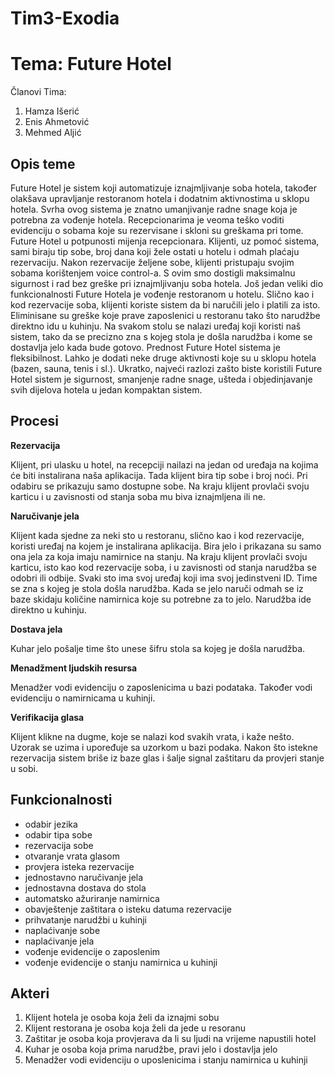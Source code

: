 # Tim3-Exodia

# Tema: Future Hotel

Članovi Tima:
1. Hamza Išerić
2. Enis Ahmetović
3. Mehmed Aljić

## Opis teme
Future Hotel je sistem koji automatizuje iznajmljivanje soba hotela, također olakšava upravljanje restoranom hotela i dodatnim aktivnostima u sklopu hotela. Svrha ovog sistema je znatno umanjivanje radne snage koja je potrebna za vođenje hotela. Recepcionarima je veoma teško voditi evidenciju o sobama koje su rezervisane i skloni su greškama pri tome. Future Hotel u potpunosti mijenja recepcionara. Klijenti, uz pomoć sistema, sami biraju tip sobe, broj dana koji žele ostati u hotelu i odmah plaćaju rezervaciju. Nakon rezervacije željene sobe, klijenti pristupaju svojim sobama korištenjem voice control-a. S ovim smo dostigli maksimalnu sigurnost i rad bez greške pri iznajmljivanju soba hotela. Još jedan veliki dio funkcionalnosti Future Hotela je vođenje restoranom u hotelu. Slično kao i kod rezervacije soba, klijenti koriste sistem da bi naručili jelo i platili za isto. Eliminisane su greške koje prave zaposlenici u restoranu tako što narudžbe direktno idu u kuhinju. Na svakom stolu se nalazi uređaj koji koristi naš sistem, tako da se precizno zna s kojeg stola je došla narudžba i kome se dostavlja jelo kada bude gotovo. Prednost Future Hotel sistema je fleksibilnost. Lahko je dodati neke druge aktivnosti koje su u sklopu hotela (bazen, sauna, tenis i sl.). Ukratko, najveći razlozi zašto biste koristili Future Hotel sistem je sigurnost, smanjenje radne snage, ušteda i objedinjavanje svih dijelova hotela u jedan kompaktan sistem.

## Procesi

**Rezervacija**


Klijent, pri ulasku u hotel, na recepciji nailazi na jedan od uređaja na kojima će biti instalirana naša aplikacija. Tada klijent bira tip sobe i broj noći. Pri odabiru se prikazuju samo dostupne sobe. Na kraju klijent provlači svoju karticu i u zavisnosti od stanja soba mu biva iznajmljena ili ne.

**Naručivanje jela**


Klijent kada sjedne za neki sto u restoranu, slično kao i kod rezervacije, koristi uređaj na kojem je instalirana aplikacija. Bira jelo i prikazana su samo ona jela za koja imaju namirnice na stanju. Na kraju klijent provlači svoju karticu, isto kao kod rezervacije soba, i u zavisnosti od stanja narudžba se odobri ili odbije. Svaki sto ima svoj uređaj koji ima svoj jedinstveni ID. Time se zna s kojeg je stola došla narudžba. Kada se jelo naruči odmah se iz baze skidaju količine namirnica koje su potrebne za to jelo. Narudžba ide direktno u kuhinju.

**Dostava jela**


Kuhar jelo pošalje time što unese šifru stola sa kojeg je došla narudžba.

**Menadžment ljudskih resursa**


Menadžer vodi evidenciju o zaposlenicima u bazi podataka. Također vodi evidenciju o namirnicama u kuhinji.

**Verifikacija glasa**


Klijent klikne na dugme, koje se nalazi kod svakih vrata, i kaže nešto. Uzorak se uzima i upoređuje sa uzorkom u bazi podaka. Nakon što istekne rezervacija sistem briše iz baze glas i šalje signal zaštitaru da provjeri stanje u sobi.


## Funkcionalnosti
- odabir jezika
- odabir tipa sobe
- rezervacija sobe
- otvaranje vrata glasom
- provjera isteka rezervacije
- jednostavno naručivanje jela
- jednostavna dostava do stola
- automatsko ažuriranje namirnica
- obavještenje zaštitara o isteku datuma rezervacije
- prihvatanje narudžbi u kuhinji
- naplaćivanje sobe
- naplaćivanje jela
- vođenje evidencije o zaposlenim
- vođenje evidencije o stanju namirnica u kuhinji

## Akteri
1. Klijent hotela je osoba koja želi da iznajmi sobu
2. Klijent restorana je osoba koja želi da jede u resoranu
3. Zaštitar je osoba koja provjerava da li su ljudi na vrijeme napustili hotel
4. Kuhar je osoba koja prima narudžbe, pravi jelo i dostavlja jelo
5. Menadžer vodi evidenciju o uposlenicima i stanju namirnica u kuhinji

